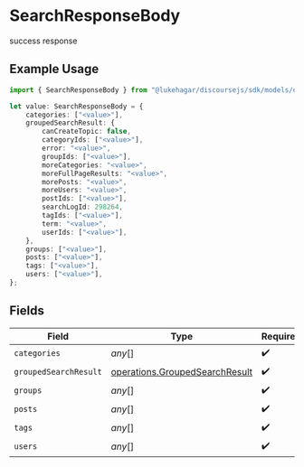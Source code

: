 # SearchResponseBody

success response

## Example Usage

```typescript
import { SearchResponseBody } from "@lukehagar/discoursejs/sdk/models/operations";

let value: SearchResponseBody = {
    categories: ["<value>"],
    groupedSearchResult: {
        canCreateTopic: false,
        categoryIds: ["<value>"],
        error: "<value>",
        groupIds: ["<value>"],
        moreCategories: "<value>",
        moreFullPageResults: "<value>",
        morePosts: "<value>",
        moreUsers: "<value>",
        postIds: ["<value>"],
        searchLogId: 298264,
        tagIds: ["<value>"],
        term: "<value>",
        userIds: ["<value>"],
    },
    groups: ["<value>"],
    posts: ["<value>"],
    tags: ["<value>"],
    users: ["<value>"],
};
```

## Fields

| Field                                                                                   | Type                                                                                    | Required                                                                                | Description                                                                             |
| --------------------------------------------------------------------------------------- | --------------------------------------------------------------------------------------- | --------------------------------------------------------------------------------------- | --------------------------------------------------------------------------------------- |
| `categories`                                                                            | *any*[]                                                                                 | :heavy_check_mark:                                                                      | N/A                                                                                     |
| `groupedSearchResult`                                                                   | [operations.GroupedSearchResult](../../../sdk/models/operations/groupedsearchresult.md) | :heavy_check_mark:                                                                      | N/A                                                                                     |
| `groups`                                                                                | *any*[]                                                                                 | :heavy_check_mark:                                                                      | N/A                                                                                     |
| `posts`                                                                                 | *any*[]                                                                                 | :heavy_check_mark:                                                                      | N/A                                                                                     |
| `tags`                                                                                  | *any*[]                                                                                 | :heavy_check_mark:                                                                      | N/A                                                                                     |
| `users`                                                                                 | *any*[]                                                                                 | :heavy_check_mark:                                                                      | N/A                                                                                     |